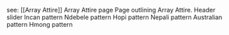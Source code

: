 see: [[Array Attire]]
Array Attire page
Page outlining Array Attire.
Header slider
Incan pattern
Ndebele pattern
Hopi pattern
Nepali pattern
Australian pattern
Hmong pattern
